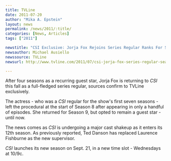 ```yaml
---
title: TVLine
date: 2011-07-20
author: "Mika A. Epstein"
layout: news
permalink: /news/2011/:title/
categories: [News, Articles]
tags: ["2011"]

newstitle: "CSI Exclusive: Jorja Fox Rejoins Series Regular Ranks For Season 12  "
newsauthor: Michael Ausiello
newssource: TVLine
newsurl: http://www.tvline.com/2011/07/csi-jorja-fox-series-regular-season-12/

---
```


After four seasons as a recurring guest star, Jorja Fox is returning to *CSI* this fall as a full-fledged series regular, sources confirm to TVLine exclusively.

The actress - who was a *CSI* regular for the show's first seven seasons - left the procedural at the start of Season 8 after appearing in only a handful of episodes. She returned for Season 9, but opted to remain a guest star - until now.

The news comes as *CSI* is undergoing a major cast shakeup as it enters its 12th season. As previously reported, Ted Danson has replaced Laurence Fishburne as the new supervisor.

*CSI* launches its new season on Sept. 21, in a new time slot - Wednesdays at 10/9c.

